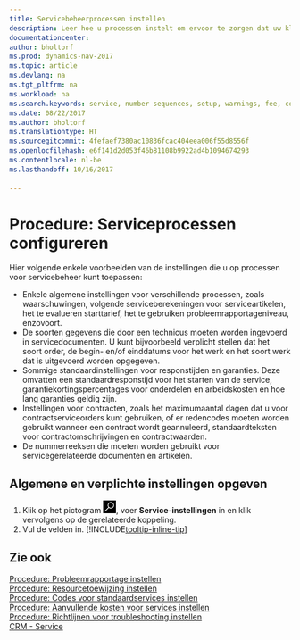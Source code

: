 ```yaml
---
title: Servicebeheerprocessen instellen
description: Leer hoe u processen instelt om ervoor te zorgen dat uw klanten tevreden zijn over uw klantenservice.
documentationcenter: 
author: bholtorf
ms.prod: dynamics-nav-2017
ms.topic: article
ms.devlang: na
ms.tgt_pltfrm: na
ms.workload: na
ms.search.keywords: service, number sequences, setup, warnings, fee, contracts, warranties
ms.date: 08/22/2017
ms.author: bholtorf
ms.translationtype: HT
ms.sourcegitcommit: 4fefaef7380ac10836fcac404eea006f55d8556f
ms.openlocfilehash: e6f141d2d053f46b81108b9922ad4b1094674293
ms.contentlocale: nl-be
ms.lasthandoff: 10/16/2017

---
```

# <a name="how-to-configure-service-processes"></a>Procedure: Serviceprocessen configureren
Hier volgende enkele voorbeelden van de instellingen die u op processen voor servicebeheer kunt toepassen:  
  
* Enkele algemene instellingen voor verschillende processen, zoals waarschuwingen, volgende serviceberekeningen voor serviceartikelen, het te evalueren starttarief, het te gebruiken probleemrapportageniveau, enzovoort.  
* De soorten gegevens die door een technicus moeten worden ingevoerd in servicedocumenten. U kunt bijvoorbeeld verplicht stellen dat het soort order, de begin- en/of einddatums voor het werk en het soort werk dat is uitgevoerd worden opgegeven.  
* Sommige standaardinstellingen voor responstijden en garanties. Deze omvatten een standaardresponstijd voor het starten van de service, garantiekortingspercentages voor onderdelen en arbeidskosten en hoe lang garanties geldig zijn.  
* Instellingen voor contracten, zoals het maximumaantal dagen dat u voor contractserviceorders kunt gebruiken, of er redencodes moeten worden gebruikt wanneer een contract wordt geannuleerd, standaardteksten voor contractomschrijvingen en contractwaarden.  
* De nummerreeksen die moeten worden gebruikt voor servicegerelateerde documenten en artikelen.  

## <a name="to-enter-general-and-mandatory-settings"></a>Algemene en verplichte instellingen opgeven
1. Klik op het pictogram ![Zoeken naar pagina of rapport](media/ui-search/search_small.png "pictogram Zoeken naar pagina of rapport"), voer **Service-instellingen** in en klik vervolgens op de gerelateerde koppeling.
2. Vul de velden in. [!INCLUDE[tooltip-inline-tip](includes/tooltip-inline-tip_md.md)]  

## <a name="see-also"></a>Zie ook  
[Procedure: Probleemrapportage instellen](service-how-setup-fault-reporting.md)  
[Procedure: Resourcetoewijzing instellen](service-how-setup-resource-allocation.md)  
[Procedure: Codes voor standaardservices instellen](service-how-setup-service-coding.md)  
[Procedure: Aanvullende kosten voor services instellen](service-how-setup-service-costs-pricing.md)  
[Procedure: Richtlijnen voor troubleshooting instellen](service-how-setup-troubleshooting.md)  
[CRM - Service](service-service.md)  

